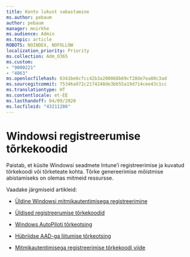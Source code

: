 ```yaml
---
title: Konto lukust vabastamine
ms.author: pebaum
author: pebaum
manager: mnirkhe
ms.audience: Admin
ms.topic: article
ROBOTS: NOINDEX, NOFOLLOW
localization_priority: Priority
ms.collection: Adm_O365
ms.custom:
- "9000221"
- "4863"
ms.openlocfilehash: 6341be6cfcc42b3a200868b69cf28de7ea80c3ad
ms.sourcegitcommit: 75346a972c2174248de3bb55a19d714cee43c1cc
ms.translationtype: HT
ms.contentlocale: et-EE
ms.lasthandoff: 04/09/2020
ms.locfileid: "43211286"
---
```

# <a name="windows-enrolment-error-codes"></a>Windowsi registreerumise tõrkekoodid

Paistab, et küsite Windowsi seadmete Intune’i registreerimise ja kuvatud tõrkekoodi või tõrketeate kohta. Tõrke genereerimise mõistmise abistamiseks on olemas mitmeid ressursse.
 
Vaadake järgmiseid artikleid:

- [Üldine Windowsi mitmikautentimisega registreerimine](https://docs.microsoft.com/mem/intune/enrollment/troubleshoot-windows-enrollment-errors)

- [Üldised registreerumise tõrkekoodid](https://docs.microsoft.com/mem/intune/enrollment/troubleshoot-device-enrollment-in-intune#general-enrollment-error-codes)

- [Windows AutoPiloti tõrkeotsing](https://docs.microsoft.com/windows/deployment/windows-autopilot/troubleshooting)

- [Hübriidse AAD-ga liitumise tõrkeotsing](https://docs.microsoft.com/azure/active-directory/devices/troubleshoot-hybrid-join-windows-current)

- [Mitmikautentimisega registreerimise tõrkekoodi viide](https://docs.microsoft.com/windows/win32/mdmreg/mdm-registration-constants)
